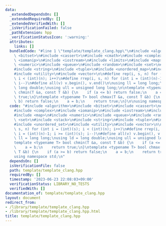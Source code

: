 ```yaml
---
data:
  _extendedDependsOn: []
  _extendedRequiredBy: []
  _extendedVerifiedWith: []
  _isVerificationFailed: false
  _pathExtension: hpp
  _verificationStatusIcon: ':warning:'
  attributes:
    links: []
  bundledCode: "#line 1 \"template/template_clang.hpp\"\n#include <algorithm>\n#include\
    \ <bitset>\n#include <cassert>\n#include <cmath>\n#include <complex>\n#include\
    \ <iomanip>\n#include <iostream>\n#include <limits>\n#include <map>\n#include\
    \ <numeric>\n#include <queue>\n#include <random>\n#include <set>\n#include <stack>\n\
    #include <string>\n#include <tuple>\n#include <unordered_map>\n#include <unordered_set>\n\
    #include <utility>\n#include <vector>\n\n#define rep(i, s, n) for (int i = (int)(s);\
    \ i < (int)(n); i++)\n#define rrep(i, s, n) for (int i = (int)(n)-1; i >= (int)(s);\
    \ i--)\n#define all(v) v.begin(), v.end()\n\nusing ll = long long;\nusing ld =\
    \ long double;\nusing ull = unsigned long long;\n\ntemplate <typename T> bool\
    \ chmin(T &a, const T &b) {\n    if (a <= b) return false;\n    a = b;\n    return\
    \ true;\n}\ntemplate <typename T> bool chmax(T &a, const T &b) {\n    if (a >=\
    \ b) return false;\n    a = b;\n    return true;\n}\n\nusing namespace std;\n"
  code: "#include <algorithm>\n#include <bitset>\n#include <cassert>\n#include <cmath>\n\
    #include <complex>\n#include <iomanip>\n#include <iostream>\n#include <limits>\n\
    #include <map>\n#include <numeric>\n#include <queue>\n#include <random>\n#include\
    \ <set>\n#include <stack>\n#include <string>\n#include <tuple>\n#include <unordered_map>\n\
    #include <unordered_set>\n#include <utility>\n#include <vector>\n\n#define rep(i,\
    \ s, n) for (int i = (int)(s); i < (int)(n); i++)\n#define rrep(i, s, n) for (int\
    \ i = (int)(n)-1; i >= (int)(s); i--)\n#define all(v) v.begin(), v.end()\n\nusing\
    \ ll = long long;\nusing ld = long double;\nusing ull = unsigned long long;\n\n\
    template <typename T> bool chmin(T &a, const T &b) {\n    if (a <= b) return false;\n\
    \    a = b;\n    return true;\n}\ntemplate <typename T> bool chmax(T &a, const\
    \ T &b) {\n    if (a >= b) return false;\n    a = b;\n    return true;\n}\n\n\
    using namespace std;\n"
  dependsOn: []
  isVerificationFile: false
  path: template/template_clang.hpp
  requiredBy: []
  timestamp: '2023-06-23 22:08:03+09:00'
  verificationStatus: LIBRARY_NO_TESTS
  verifiedWith: []
documentation_of: template/template_clang.hpp
layout: document
redirect_from:
- /library/template/template_clang.hpp
- /library/template/template_clang.hpp.html
title: template/template_clang.hpp
---
```

